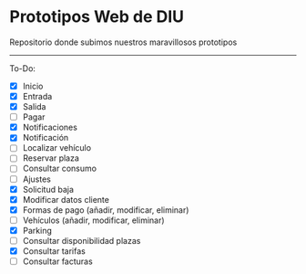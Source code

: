 # Prototipos Web de DIU
Repositorio donde subimos nuestros maravillosos prototipos

---
To-Do:

- [x] Inicio
- [x] Entrada
- [x] Salida
- [ ] Pagar
- [x] Notificaciones
- [x] Notificación
- [ ] Localizar vehículo
- [ ] Reservar plaza
- [ ] Consultar consumo
- [ ] Ajustes
- [x] Solicitud baja
- [x] Modificar datos cliente
- [x] Formas de pago (añadir, modificar, eliminar)
- [ ] Vehículos (añadir, modificar, eliminar)
- [x] Parking
- [ ] Consultar disponibilidad plazas
- [x] Consultar tarifas
- [ ] Consultar facturas